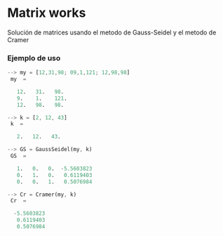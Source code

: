 # Matrix works

Solución de matrices usando el metodo de Gauss-Seidel y el metodo de Cramer

### Ejemplo de uso

```Octave
--> my = [12,31,98; 09,1,121; 12,98,98]
 my  =

   12.   31.   98.
   9.    1.    121.
   12.   98.   98.

--> k = [2, 12, 43]
 k  =

   2.   12.   43.

--> GS = GaussSeidel(my, k)
 GS  =

   1.   0.   0.  -5.5603823
   0.   1.   0.   0.6119403
   0.   0.   1.   0.5076984

--> Cr = Cramer(my, k)
 Cr  =

  -5.5603823
   0.6119403
   0.5076984
```
